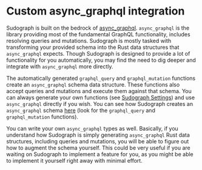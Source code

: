 # Custom async_graphql integration

Sudograph is built on the bedrock of [async_graphql](https://github.com/async-graphql/async-graphql). `async_graphql` is the library providing most of the fundamental GraphQL functionality, includes resolving queries and mutations. Sudograph is mostly tasked with transforming your provided schema into the Rust data structures that `async_graphql` expects. Though Sudograph is designed to provide a lot of functionality for you automatically, you may find the need to dig deeper and integrate with `async_graphql` more directly.

The automatically generated `graphql_query` and `graphql_mutation` functions create an `async_graphql` schema data structure. These functions also accept queries and mutations and execute them against that schema. You can always generate your own functions (see [Sudograph Settings](./schema-sudograph-settings.md)) and use `async_graphql` directly if you wish. You can see how Sudograph creates an `async_graphql` schema [here](https://github.com/sudograph/sudograph/blob/main/sudograph-generate/src/lib.rs) (look for the `graphql_query` and `graphql_mutation` functions).

You can write your own `async_graphql` types as well. Basically, if you understand how Sudograph is simply generating `async_graphql` Rust data structures, including queries and mutations, you will be able to figure out how to augment the schema yourself. This could be very useful if you are waiting on Sudograph to implement a feature for you, as you might be able to implement it yourself right away with minimal effort.